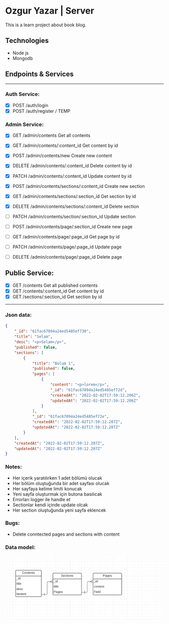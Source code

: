 # Ozgur Yazar | Server

This is a learn project about book blog.

## Technologies

- Node js
- Mongodb

## Endpoints & Services

---

### Auth Service:

- [x] POST /auth/login
- [x] POST /auth/register / TEMP

### Admin Service:

- [x] GET /admin/contents Get all contents
- [x] GET /admin/contents/:content_id Get content by id
- [x] POST /admin/contents/new Create new content
- [x] DELETE /admin/contents/:content_id Delete content by id
- [x] PATCH /admin/contents/:content_id Update content by id

- [x] POST /admin/contents/sections/:content_id Create new section
- [x] GET /admin/contents/sections/:section_id Get section by id
- [x] DELETE /admin/contents/sections/:content_id Delete section
- [ ] PATCH /admin/contents/section/:section_id Update section

- [ ] POST /admin/contents/page/:section_id Create new page
- [ ] GET /admin/contents/page/:page_id Get page by id
- [ ] PATCH /admin/contents/page/:page_id Update page
- [ ] DELETE /admin/contents/page/:page_id Delete page

## Public Service:

- [x] GET /contents Get all published contents
- [x] GET /contents/:content_id Get content by id
- [x] GET /sections/:section_id Get section by id

---

### Json data:

```json
{
	"_id": "61fac67094a24ed5485ef730",
	"title": "Selam",
	"desc": "<p>Selam</p>",
	"published": false,
	"sections": [
		{
			"title": "Bolum 1",
			"published": false,
			"pages": [
				{
					"content": "<p>lorem</p>",
					"_id": "61fac67094a24ed5485ef72d",
					"createdAt": "2022-02-02T17:59:12.206Z",
					"updatedAt": "2022-02-02T17:59:12.206Z"
				}
			],
			"_id": "61fac67094a24ed5485ef72e",
			"createdAt": "2022-02-02T17:59:12.207Z",
			"updatedAt": "2022-02-02T17:59:12.207Z"
		}
	],
	"createdAt": "2022-02-02T17:59:12.207Z",
	"updatedAt": "2022-02-02T17:59:12.207Z"
}
```

### Notes:

- Her içerik yaratılırken 1 adet bölümü olucak
- Her bölüm oluştuğunda bir adet sayfası olucak
- Her sayfaya kelime limiti konucak
- Yeni sayfa oluşturmak için butona basılıcak
- Errorları logger ile handle et
- Sectionlar kendi içinde update olcak
- Her section oluştuğunda yeni sayfa eklencek

### Bugs:

- Delete conntected pages and sections with content

### Data model:

![Model](./model.png)
